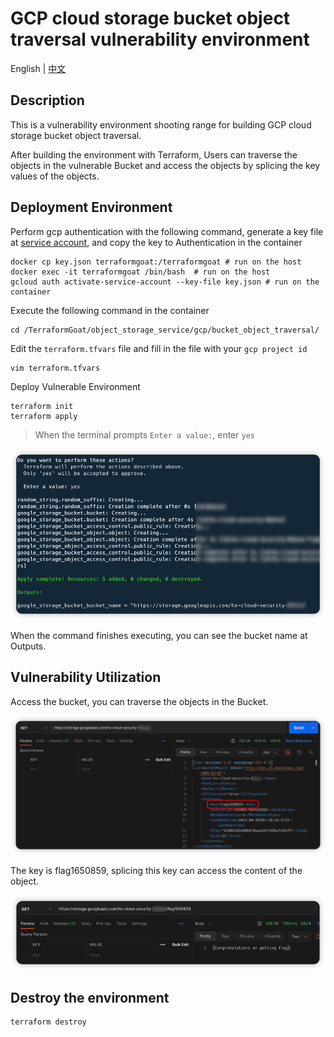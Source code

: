 # GCP cloud storage bucket object traversal vulnerability environment

English | [中文](./README_CN.md)

## Description

This is a vulnerability environment shooting range for building GCP cloud storage bucket object traversal.

After building the environment with Terraform, Users can traverse the objects in the vulnerable Bucket and access the objects by splicing the key values of the objects.

## Deployment Environment

Perform gcp authentication with the following command, generate a key file at [service account](https://console.cloud.google.com/projectselector2/iam-admin/serviceaccounts?supportedpurview=project), and copy the key to Authentication in the container

```shell
docker cp key.json terraformgoat:/terraformgoat # run on the host
docker exec -it terraformgoat /bin/bash  # run on the host
gcloud auth activate-service-account --key-file key.json # run on the container
```

Execute the following command in the container

```shell
cd /TerraformGoat/object_storage_service/gcp/bucket_object_traversal/
```

Edit the `terraform.tfvars` file and fill in the file with your `gcp project id`

```shell
vim terraform.tfvars
```

Deploy Vulnerable Environment

```shell
terraform init
terraform apply
```

> When the terminal prompts `Enter a value:`, enter `yes`

![image](../../../images/1650957671.png)

When the command finishes executing, you can see the bucket name at Outputs.

## Vulnerability Utilization

Access the bucket, you can traverse the objects in the Bucket.

![image](../../../images/1650957783.png)

The key is flag1650859, splicing this key can access the content of the object.

![image](../../../images/1650957855.png)

## Destroy the environment

```shell
terraform destroy
```
